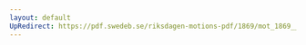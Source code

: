 ```yaml
---
layout: default
UpRedirect: https://pdf.swedeb.se/riksdagen-motions-pdf/1869/mot_1869__ak__00109/mot_1869__ak__00109_002.pdf
---
```

